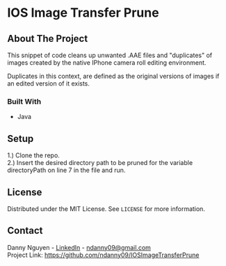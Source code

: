 # IOS Image Transfer Prune
## About The Project
This snippet of code cleans up unwanted .AAE files and "duplicates" of images created by the native IPhone camera roll editing environment. 

Duplicates in this context, are defined as the original versions of images if an edited version of it exists.
### Built With
* Java
## Setup
1.) Clone the repo. <br>
2.) Insert the desired directory path to be pruned for the variable directoryPath on line 7 in the file and run.
## License
Distributed under the MIT License. See `LICENSE` for more information.
## Contact
Danny Nguyen - [LinkedIn](https://www.linkedin.com/in/ndanny09/) - ndanny09@gmail.com <br>
Project Link: https://github.com/ndanny09/IOSImageTransferPrune
